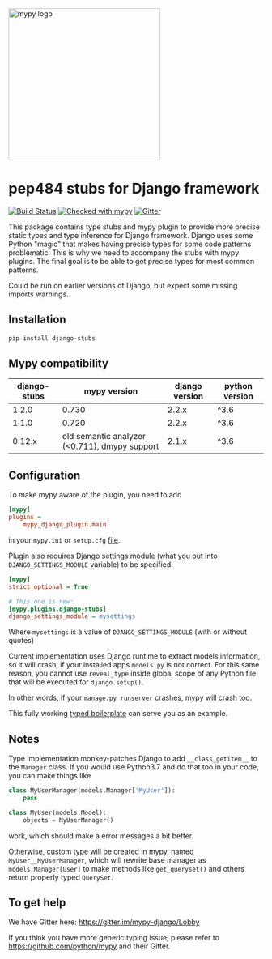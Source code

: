 <img src="http://mypy-lang.org/static/mypy_light.svg" alt="mypy logo" width="300px"/>

# pep484 stubs for Django framework

[![Build Status](https://travis-ci.com/typeddjango/django-stubs.svg?branch=master)](https://travis-ci.com/typeddjango/django-stubs)
[![Checked with mypy](http://www.mypy-lang.org/static/mypy_badge.svg)](http://mypy-lang.org/)
[![Gitter](https://badges.gitter.im/mypy-django/Lobby.svg)](https://gitter.im/mypy-django/Lobby)

This package contains type stubs and mypy plugin to provide more precise static types and type inference for Django framework. Django uses some Python "magic" that makes having precise types for some code patterns problematic. This is why we need to accompany the stubs with mypy plugins. The final goal is to be able to get precise types for most common patterns.

Could be run on earlier versions of Django, but expect some missing imports warnings.


## Installation

```bash
pip install django-stubs
```


## Mypy compatibility

| django-stubs | mypy version | django version | python version
| ------------ | ---- | ---- | ---- |
| 1.2.0 | 0.730 | 2.2.x | ^3.6
| 1.1.0 | 0.720 | 2.2.x | ^3.6
| 0.12.x | old semantic analyzer (<0.711), dmypy support | 2.1.x | ^3.6


## Configuration

To make mypy aware of the plugin, you need to add

```ini
[mypy]
plugins =
    mypy_django_plugin.main
```

in your `mypy.ini` or `setup.cfg` [file](https://mypy.readthedocs.io/en/latest/config_file.html).

Plugin also requires Django settings module (what you put into `DJANGO_SETTINGS_MODULE` variable) to be specified.

```ini
[mypy]
strict_optional = True

# This one is new:
[mypy.plugins.django-stubs]
django_settings_module = mysettings
```

Where `mysettings` is a value of `DJANGO_SETTINGS_MODULE` (with or without quotes)

Current implementation uses Django runtime to extract models information, so it will crash, if your installed apps `models.py` is not correct. For this same reason, you cannot use `reveal_type` inside global scope of any Python file that will be executed for `django.setup()`. 

In other words, if your `manage.py runserver` crashes, mypy will crash too. 

This fully working [typed boilerplate](https://github.com/wemake-services/wemake-django-template) can serve you as an example.


## Notes

Type implementation monkey-patches Django to add `__class_getitem__` to the `Manager` class. 
If you would use Python3.7 and do that too in your code, you can make things like

```python
class MyUserManager(models.Manager['MyUser']):
    pass

class MyUser(models.Model):
    objects = MyUserManager()
```

work, which should make a error messages a bit better. 

Otherwise, custom type will be created in mypy, named `MyUser__MyUserManager`, which will rewrite base manager as `models.Manager[User]` to make methods like `get_queryset()` and others return properly typed `QuerySet`. 


## To get help

We have Gitter here: <https://gitter.im/mypy-django/Lobby>

If you think you have more generic typing issue, please refer to https://github.com/python/mypy and their Gitter.

